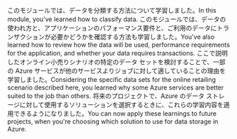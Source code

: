 <span data-ttu-id="21f3a-101">このモジュールでは、データを分類する方法について学習しました。</span><span class="sxs-lookup"><span data-stu-id="21f3a-101">In this module, you've learned how to classify data.</span></span> <span data-ttu-id="21f3a-102">このモジュールでは、データの使われ方と、アプリケーションのパフォーマンス要件と、ご利用のデータにトランザクションが必要かどうかを確認する方法も学習しました。</span><span class="sxs-lookup"><span data-stu-id="21f3a-102">You've also learned how to review how the data will be used, performance requirements for the application, and whether your data requires transactions.</span></span> <span data-ttu-id="21f3a-103">ここで説明したオンライン小売りシナリオの特定のデータ セットを検討することで、一部の Azure サービスが他のサービスよりジョブに対して適していることの理由を学習しました。</span><span class="sxs-lookup"><span data-stu-id="21f3a-103">Considering the specific data sets for the online retailing scenario described here, you learned why some Azure services are better suited to the job than others.</span></span> <span data-ttu-id="21f3a-104">将来のプロジェクトで、Azure のデータ ストレージに対して使用するソリューションを選択するときに、これらの学習内容を適用できるようになりました。</span><span class="sxs-lookup"><span data-stu-id="21f3a-104">You can now apply these learnings to future projects, when you're choosing which solution to use for data storage in Azure.</span></span>